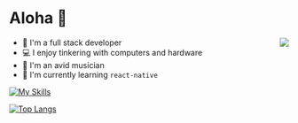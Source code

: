 # Aloha 👋


 <img align="right" src="https://github-readme-stats-notaroomba.vercel.app/api?username=notaroomba&show_icons=true&theme=github_dark_dimmed&show=reviews,discussions_started,discussions_answered">
 
- 🔭 I'm a full stack developer
- 💻 I enjoy tinkering with computers and hardware
- 🎹 I'm an avid musician
- 🌱 I'm currently learning ```react-native```

[![My Skills](https://skillicons.dev/icons?i=html,css,js,ts,react,mongo,tailwind,c,cpp,rust,java,unity&perline=6)](https://skillicons.dev)

[![Top Langs](https://github-readme-stats-notaroomba.vercel.app/api/top-langs/?username=notaroomba&layout=donut-vertical&theme=github_dark_dimmed&langs_count=10)](https://github.com/anuraghazra/github-readme-stats)
<!--
**NotARoomba/notaroomba** is a ✨ _special_ ✨ repository because its `README.md` (this file) appears on your GitHub profile.

Here are some ideas to get you started:

- 🔭 I’m currently working on ...
- 🌱 I’m currently learning ...
- 👯 I’m looking to collaborate on ...
- 🤔 I’m looking for help with ...
- 💬 Ask me about ...
- 📫 How to reach me: ...
- 😄 Pronouns: ...
- ⚡ Fun fact: ...
-->
